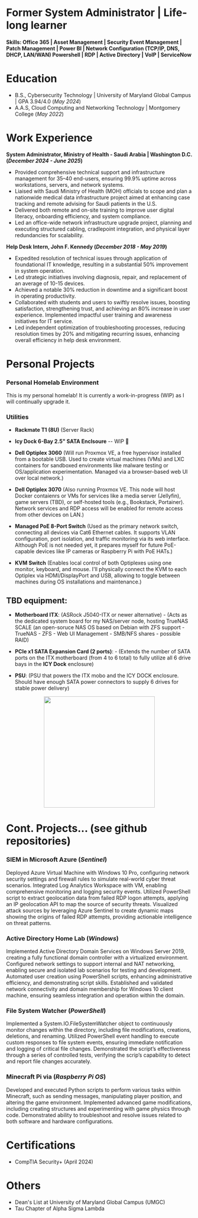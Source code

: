 # Former System Administrator | Life-long learner 

#### Skills: Office 365 | Asset Management | Security Event Management | Patch Management | Power BI | Network Configuration (TCP/IP, DNS, DHCP, LAN/WAN) Powershell | RDP | Active Directory | VoIP | ServiceNow

# Education
- B.S., Cybersecurity Technology | University of Maryland Global Campus | GPA 3.94/4.0 (_May 2024_) 						       	
- A.A.S, Cloud Computing and Networking Technology | Montgomery College (_May 2022_) 

# Work Experience

**System Administrator, Ministry of Health - Saudi Arabia | Washington D.C. (_December 2024 - June 2025_)** 
- Provided comprehensive technical support and infrastructure management for 35–40 end-users, ensuring 99.9% uptime across 
workstations, servers, and network systems. 
- Liaised with Saudi Ministry of Health (MOH) officials to scope and plan a nationwide medical data infrastructure project 
aimed at enhancing case tracking and remote advising for Saudi patients in the U.S. 
- Delivered both remote and on-site training to improve user digital literacy, onboarding efficiency, and system compliance. 
- Led an office-wide network infrastructure upgrade project, planning and executing structured cabling, cradlepoint integration, 
and physical layer redundancies for scalability.


**Help Desk Intern, John F. Kennedy (_December 2018 - May 2019_)**
- Expedited resolution of technical issues through application of foundational IT knowledge, resulting in a substantial 50% improvement in system operation.
- Led strategic initiatives involving diagnosis, repair, and replacement of an average of 10-15 devices.
- Achieved a notable 30% reduction in downtime and a significant boost in operating productivity.
- Collaborated with students and users to swiftly resolve issues, boosting satisfaction, strengthening trust, and achieving an 80% increase in user experience. Implemented impactful user training and awareness initiatives for IT service.
- Led independent optimization of troubleshooting processes, reducing resolution times by 20% and mitigating recurring issues, enhancing overall efficiency in help desk environment.
  

# Personal Projects

### Personal Homelab Environment
This is my personal homelab! It is currently a work-in-progress (WIP) as I will continually upgrade it. 

### Utilities 

- **Rackmate T1 (8U)** (Server Rack) 

- **Icy Dock 6-Bay 2.5" SATA Enclsoure** -- WIP 🚧

- **Dell Optiplex 3060** (Will run Proxmox VE, a free hypervisor installed from a bootable USB. Used to create virtual machines (VMs) and LXC containers for sandboxed environments like malware testing or OS/application experimentation. Managed via a browser-based web UI over local network.)

- **Dell Optiplex 3070** (Also running Proxmox VE. This node will host Docker contaienrs or VMs for services like a media server (Jellyfin), game servers (TBD), or self-hosted tools (e.g., Bookstack, Portainer). Network services and RDP access will be enabled for remote access from other devices on LAN.)

- **Managed PoE 8-Port Switch** 
(Used as the primary network switch, connecting all devices via Cat6 Ethernet cables. It supports VLAN configuration, port isolation, and traffic monitoring via its web interface. Although PoE is not needed yet, it prepares myself for future PoE-capable devices like IP cameras or Raspberry Pi with PoE HATs.)

- **KVM Switch** (Enables local control of both Optiplexes using one monitor, keyboard, and mouse. I'll physically connect the KVM to each Optiplex via HDMI/DisplayPort and USB, allowing to toggle between machines during OS installations and maintenance.)

## TBD equipment: 

- **Motherboard ITX**: (ASRock J5040-ITX or newer alternative) - (Acts as the dedicated system board for my NAS/server node, hosting TrueNAS SCALE (an open-soruce NAS OS based on Debian with ZFS support - TrueNAS - ZFS - Web UI Management - SMB/NFS shares - possible RAID) 

- **PCIe x1 SATA Expansion Card (2 ports)**: - (Extends the number of SATA ports on the ITX motherboard (from 4 to 6 total) to fully utilize all 6 drive bays in the **ICY Dock** enclosure)

- **PSU**: (PSU that powers the ITX mobo and the ICY DOCK enclosure. Should have enough SATA power connectors to supply 6 drives for stable power delivery) 


<p align="center"> 
<img src="https://github.com/user-attachments/assets/3992afe0-26f0-4812-9c91-94bffcd2bfe5" width="300"/> 
</p>




# Cont. Projects... (see github repositories)

### SIEM in Microsoft Azure (_Sentinel_)
Deployed Azure Virtual Machine with Windows 10 Pro, configuring network security settings and firewall rules to simulate real-world cyber threat scenarios. Integrated Log Analytics Workspace with VM, enabling comprehensive monitoring and logging security events. Utilized PowerShell script to extract geolocation data from failed RDP logon attempts, applying an IP geolocation API to map the source of security threats. Visualized attack sources by leveraging Azure Sentinel to create dynamic maps showing the origins of failed RDP attempts, providing actionable intelligence on threat patterns. 

### Active Directory Home Lab (_Windows_) 
Implemented Active Directory Domain Services on Windows Server 2019, creating a fully functional domain controller with a virtualized environment. Configured network settings to support internal and NAT networking, enabling secure and isolated lab scenarios for testing and development. Automated user creation using PowerShell scripts, enhancing administrative efficiency, and demonstrating script skills. Established and validated network connectivity and domain membership for Windows 10 client machine, ensuring seamless integration and operation within the domain. 

### File System Watcher (_PowerShell_) 
Implemented a System.IO.FileSystemWatcher object to continuously monitor changes within the directory, including file modifications, creations, deletions, and renaming. Utilized PowerShell event handling to execute custom responses to file system events, ensuring immediate notification and logging of critical file changes. Demonstrated the script’s effectiveness through a series of controlled tests, verifying the scrip’s capability to detect and report file changes accurately. 

### Minecraft Pi via (_Raspberry Pi OS_) 
Developed and executed Python scripts to perform various tasks within Minecraft, such as sending messages, manipulating player position, and altering the game environment. Implemented advanced game modifications, including creating structures and experimenting with game physics through code. Demonstrated ability to troubleshoot and resolve issues related to both software and hardware configurations.


# **Certifications**
- CompTIA Security+ (April 2024)


# **Others**
- Dean's List at University of Maryland Global Campus (UMGC) 
- Tau Chapter of Alpha Sigma Lambda





